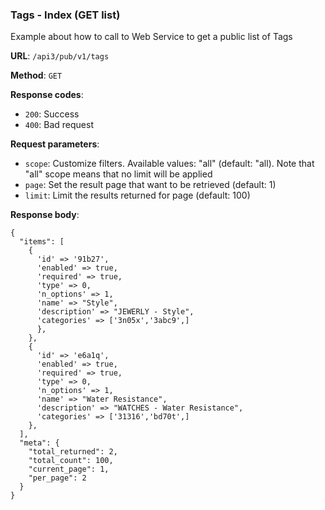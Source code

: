 ### Tags - Index (GET list)

Example about how to call to Web Service to get a public list of 
Tags

**URL**: `/api3/pub/v1/tags`

**Method**: `GET`

**Response codes**: 
* `200`: Success
* `400`: Bad request
  
**Request parameters**:
* `scope`: Customize filters. Available values: "all" (default: "all). Note that "all" scope means that no limit will be applied
* `page`: Set the result page that want to be retrieved (default: 1)
* `limit`: Limit the results returned for page (default: 100)
    
**Response body**:

```
{
  "items": [
    {      
      'id' => '91b27',
      'enabled' => true,
      'required' => true,
      'type' => 0,
      'n_options' => 1,
      'name' => "Style",
      'description' => "JEWERLY - Style",
      'categories' => ['3n05x','3abc9',]
      },
    },
    {
      'id' => 'e6a1q',
      'enabled' => true,
      'required' => true,
      'type' => 0,
      'n_options' => 1,
      'name' => "Water Resistance",
      'description' => "WATCHES - Water Resistance",
      'categories' => ['31316','bd70t',]
    },
  ],
  "meta": {
    "total_returned": 2,
    "total_count": 100,
    "current_page": 1,
    "per_page": 2
  }
}
```